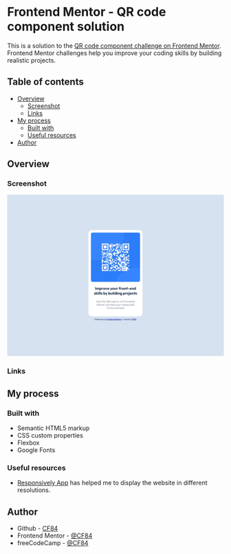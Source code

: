 # Frontend Mentor - QR code component solution

This is a solution to the [QR code component challenge on Frontend Mentor](https://www.frontendmentor.io/challenges/qr-code-component-iux_sIO_H). Frontend Mentor challenges help you improve your coding skills by building realistic projects. 

## Table of contents

- [Overview](#overview)
  - [Screenshot](#screenshot)
  - [Links](#links)
- [My process](#my-process)
  - [Built with](#built-with)
  - [Useful resources](#useful-resources)
- [Author](#author)

## Overview

### Screenshot

![](./screenshot.jpg)

### Links



## My process

### Built with

- Semantic HTML5 markup
- CSS custom properties
- Flexbox
- Google Fonts

### Useful resources

- [Responsively App](https://responsively.app) has helped me to display the website in different resolutions.


## Author

- Github - [CF84](https://github.com/CF84)
- Frontend Mentor - [@CF84](https://www.frontendmentor.io/profile/CF84)
- freeCodeCamp - [@CF84](https://www.freecodecamp.org/C84)


